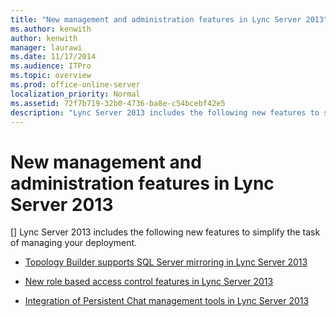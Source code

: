 ```yaml
---
title: "New management and administration features in Lync Server 2013"
ms.author: kenwith
author: kenwith
manager: laurawi
ms.date: 11/17/2014
ms.audience: ITPro
ms.topic: overview
ms.prod: office-online-server
localization_priority: Normal
ms.assetid: 72f7b719-32b0-4736-ba8e-c54bcebf42e5
description: "Lync Server 2013 includes the following new features to simplify the task of managing your deployment."
---
```


# New management and administration features in Lync Server 2013
[]
Lync Server 2013 includes the following new features to simplify the task of managing your deployment. 
  
- [Topology Builder supports SQL Server mirroring in Lync Server 2013](topology-builder-supports-sql-server-mirroring.md)
    
- [New role based access control features in Lync Server 2013](new-role-based-access-control-rbac-features.md)
    
- [Integration of Persistent Chat management tools in Lync Server 2013](integration-of-persistent-chat-management-tools.md)
    

